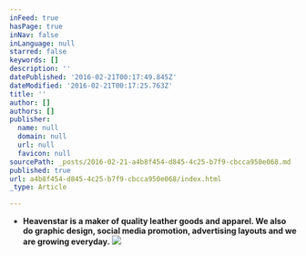 ```yaml
---
inFeed: true
hasPage: true
inNav: false
inLanguage: null
starred: false
keywords: []
description: ''
datePublished: '2016-02-21T00:17:49.845Z'
dateModified: '2016-02-21T00:17:25.763Z'
title: ''
author: []
authors: []
publisher:
  name: null
  domain: null
  url: null
  favicon: null
sourcePath: _posts/2016-02-21-a4b8f454-d845-4c25-b7f9-cbcca950e068.md
published: true
url: a4b8f454-d845-4c25-b7f9-cbcca950e068/index.html
_type: Article

---
```

* **Heavenstar is a maker of quality leather goods and apparel. We also do graphic design, social media promotion, advertising layouts and we are growing everyday.**
![](https://the-grid-user-content.s3-us-west-2.amazonaws.com/86b611c3-4561-4866-bc62-399dfad86adb.gif)